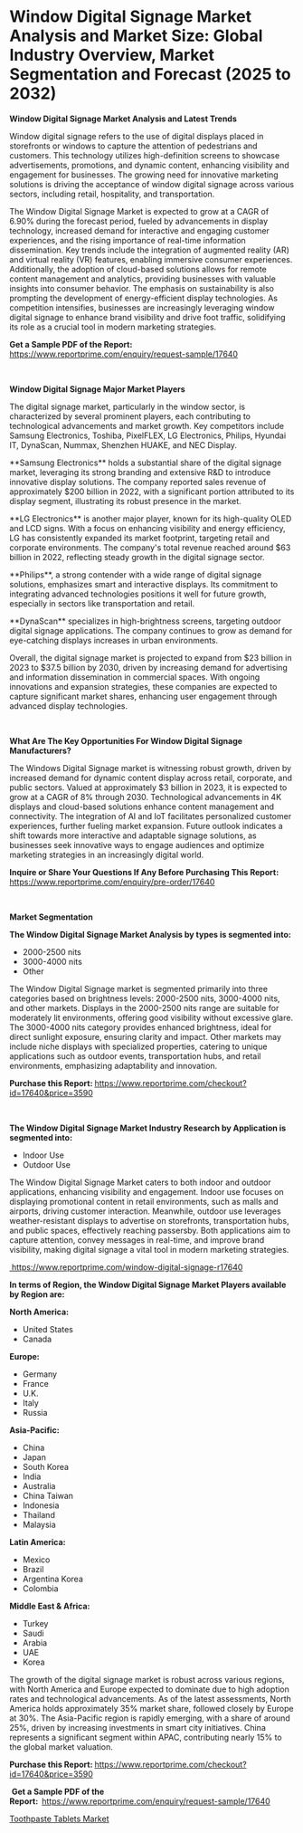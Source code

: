 <p><h1>Window Digital Signage Market Analysis and Market Size: Global Industry Overview, Market Segmentation and Forecast (2025 to 2032)</h1></p><p><strong>Window Digital Signage Market Analysis and Latest Trends</strong></p>
<p><p>Window digital signage refers to the use of digital displays placed in storefronts or windows to capture the attention of pedestrians and customers. This technology utilizes high-definition screens to showcase advertisements, promotions, and dynamic content, enhancing visibility and engagement for businesses. The growing need for innovative marketing solutions is driving the acceptance of window digital signage across various sectors, including retail, hospitality, and transportation.</p><p>The Window Digital Signage Market is expected to grow at a CAGR of 6.90% during the forecast period, fueled by advancements in display technology, increased demand for interactive and engaging customer experiences, and the rising importance of real-time information dissemination. Key trends include the integration of augmented reality (AR) and virtual reality (VR) features, enabling immersive consumer experiences. Additionally, the adoption of cloud-based solutions allows for remote content management and analytics, providing businesses with valuable insights into consumer behavior. The emphasis on sustainability is also prompting the development of energy-efficient display technologies. As competition intensifies, businesses are increasingly leveraging window digital signage to enhance brand visibility and drive foot traffic, solidifying its role as a crucial tool in modern marketing strategies.</p></p>
<p><strong>Get a Sample PDF of the Report:&nbsp;</strong> <a href="https://www.reportprime.com/enquiry/request-sample/17640?utm_campaign=3206&utm_medium=2&utm_source=Github&utm_content=ia&utm_term=18032025&utm_id=window-digital-signage">https://www.reportprime.com/enquiry/request-sample/17640</a></p>
<p>&nbsp;</p>
<p><strong>Window Digital Signage Major Market Players</strong></p>
<p><p>The digital signage market, particularly in the window sector, is characterized by several prominent players, each contributing to technological advancements and market growth. Key competitors include Samsung Electronics, Toshiba, PixelFLEX, LG Electronics, Philips, Hyundai IT, DynaScan, Nummax, Shenzhen HUAKE, and NEC Display.</p><p>**Samsung Electronics** holds a substantial share of the digital signage market, leveraging its strong branding and extensive R&D to introduce innovative display solutions. The company reported sales revenue of approximately $200 billion in 2022, with a significant portion attributed to its display segment, illustrating its robust presence in the market.</p><p>**LG Electronics** is another major player, known for its high-quality OLED and LCD signs. With a focus on enhancing visibility and energy efficiency, LG has consistently expanded its market footprint, targeting retail and corporate environments. The company's total revenue reached around $63 billion in 2022, reflecting steady growth in the digital signage sector.</p><p>**Philips**, a strong contender with a wide range of digital signage solutions, emphasizes smart and interactive displays. Its commitment to integrating advanced technologies positions it well for future growth, especially in sectors like transportation and retail.</p><p>**DynaScan** specializes in high-brightness screens, targeting outdoor digital signage applications. The company continues to grow as demand for eye-catching displays increases in urban environments.</p><p>Overall, the digital signage market is projected to expand from $23 billion in 2023 to $37.5 billion by 2030, driven by increasing demand for advertising and information dissemination in commercial spaces. With ongoing innovations and expansion strategies, these companies are expected to capture significant market shares, enhancing user engagement through advanced display technologies.</p></p>
<p>&nbsp;</p>
<p><strong>What Are The Key Opportunities For Window Digital Signage Manufacturers?</strong></p>
<p><p>The Windows Digital Signage market is witnessing robust growth, driven by increased demand for dynamic content display across retail, corporate, and public sectors. Valued at approximately $3 billion in 2023, it is expected to grow at a CAGR of 8% through 2030. Technological advancements in 4K displays and cloud-based solutions enhance content management and connectivity. The integration of AI and IoT facilitates personalized customer experiences, further fueling market expansion. Future outlook indicates a shift towards more interactive and adaptable signage solutions, as businesses seek innovative ways to engage audiences and optimize marketing strategies in an increasingly digital world.</p></p>
<p><strong>Inquire or Share Your Questions If Any Before Purchasing This Report:</strong> <a href="https://www.reportprime.com/enquiry/pre-order/17640?utm_campaign=3206&utm_medium=2&utm_source=Github&utm_content=ia&utm_term=18032025&utm_id=window-digital-signage">https://www.reportprime.com/enquiry/pre-order/17640</a></p>
<p>&nbsp;</p>
<p><strong>Market Segmentation</strong></p>
<p><strong>The Window Digital Signage Market Analysis by types is segmented into:</strong></p>
<p><ul><li>2000-2500 nits</li><li>3000-4000 nits</li><li>Other</li></ul></p>
<p><p>The Window Digital Signage market is segmented primarily into three categories based on brightness levels: 2000-2500 nits, 3000-4000 nits, and other markets. Displays in the 2000-2500 nits range are suitable for moderately lit environments, offering good visibility without excessive glare. The 3000-4000 nits category provides enhanced brightness, ideal for direct sunlight exposure, ensuring clarity and impact. Other markets may include niche displays with specialized properties, catering to unique applications such as outdoor events, transportation hubs, and retail environments, emphasizing adaptability and innovation.</p></p>
<p><strong>Purchase this Report:&nbsp;</strong><a href="https://www.reportprime.com/checkout?id=17640&price=3590&utm_campaign=3206&utm_medium=2&utm_source=Github&utm_content=ia&utm_term=18032025&utm_id=window-digital-signage">https://www.reportprime.com/checkout?id=17640&price=3590</a></p>
<p>&nbsp;</p>
<p><strong>The Window Digital Signage Market Industry Research by Application is segmented into:</strong></p>
<p><ul><li>Indoor Use</li><li>Outdoor Use</li></ul></p>
<p><p>The Window Digital Signage Market caters to both indoor and outdoor applications, enhancing visibility and engagement. Indoor use focuses on displaying promotional content in retail environments, such as malls and airports, driving customer interaction. Meanwhile, outdoor use leverages weather-resistant displays to advertise on storefronts, transportation hubs, and public spaces, effectively reaching passersby. Both applications aim to capture attention, convey messages in real-time, and improve brand visibility, making digital signage a vital tool in modern marketing strategies.</p></p>
<p><a href="https://www.reportprime.com/window-digital-signage-r17640?utm_campaign=3206&utm_medium=2&utm_source=Github&utm_content=ia&utm_term=18032025&utm_id=window-digital-signage">&nbsp;https://www.reportprime.com/window-digital-signage-r17640</a></p>
<p><strong>In terms of Region, the Window Digital Signage Market Players available by Region are:</strong></p>
<p>
    <p> <strong> North America: </strong>
        <ul>
            <li>United States</li>
            <li>Canada</li>
        </ul>
        </p> 
    <p> <strong> Europe: </strong>
        <ul>
            <li>Germany</li>
            <li>France</li>
            <li>U.K.</li>
            <li>Italy</li>
            <li>Russia</li>
        </ul>
        </p> 
    <p> <strong> Asia-Pacific: </strong>
        <ul>
            <li>China</li>
            <li>Japan</li>
            <li>South Korea</li>
            <li>India</li>
            <li>Australia</li>
            <li>China Taiwan</li>
            <li>Indonesia</li>
            <li>Thailand</li>
            <li>Malaysia</li>
        </ul>
        </p> 
    <p> <strong> Latin America: </strong>
        <ul>
            <li>Mexico</li>
            <li>Brazil</li>
            <li>Argentina Korea</li>
            <li>Colombia</li>
        </ul>
        </p> 
    <p> <strong> Middle East & Africa: </strong>
        <ul>
            <li>Turkey</li>
            <li>Saudi</li>
            <li>Arabia</li>
            <li>UAE</li>
            <li>Korea</li>
        </ul>
    </p>
    </p>
<p><p>The growth of the digital signage market is robust across various regions, with North America and Europe expected to dominate due to high adoption rates and technological advancements. As of the latest assessments, North America holds approximately 35% market share, followed closely by Europe at 30%. The Asia-Pacific region is rapidly emerging, with a share of around 25%, driven by increasing investments in smart city initiatives. China represents a significant segment within APAC, contributing nearly 15% to the global market valuation.</p></p>
<p><strong>Purchase this Report: </strong><a href="https://www.reportprime.com/checkout?id=17640&price=3590&utm_campaign=3206&utm_medium=2&utm_source=Github&utm_content=ia&utm_term=18032025&utm_id=window-digital-signage">https://www.reportprime.com/checkout?id=17640&price=3590</a></p>
<p>&nbsp;<strong>Get a Sample PDF of the Report:&nbsp;&nbsp;</strong><a href="https://www.reportprime.com/enquiry/request-sample/17640?utm_campaign=3206&utm_medium=2&utm_source=Github&utm_content=ia&utm_term=18032025&utm_id=window-digital-signage">https://www.reportprime.com/enquiry/request-sample/17640</a></p>
<p><strong></strong></p>
<p><p><a href="https://github.com/ugurgyuri/Market-Research-Report-List-1/blob/main/toothpaste-tablets-market.md?utm_campaign=3206&utm_medium=2&utm_source=Github&utm_content=ia&utm_term=18032025&utm_id=window-digital-signage">Toothpaste Tablets Market</a></p></p>